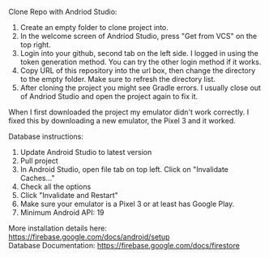 Clone Repo with Andriod Studio:
1. Create an empty folder to clone project into.
2. In the welcome screen of Andriod Studio, press "Get from VCS" on the top right.
3. Login into your github, second tab on the left side. I logged in using the token generation method. You can try the other login method if it works.
4. Copy URL of this repository into the url box, then change the directory to the empty folder. Make sure to refresh the directory list.
5. After cloning the project you might see Gradle errors. I usually close out of Andriod Studio and open the project again to fix it.

When I first downloaded the project my emulator didn't work correctly. I fixed this by downloading a new emulator, the Pixel 3 and it worked.


Database instructions:
1. Update Android Studio to latest version 
2. Pull project
3. In Android Studio, open file tab on top left. Click on "Invalidate Caches..."
4. Check all the options
5. Click "Invalidate and Restart"
6. Make sure your emulator is a Pixel 3 or at least has Google Play.
7. Minimum Android API: 19

More installation details here: https://firebase.google.com/docs/android/setup \
Database Documentation: https://firebase.google.com/docs/firestore
